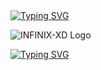 <a href="https://git.io/typing-svg" target="_blank">
  <img src="https://readme-typing-svg.demolab.com?font=Black+Ops+One&size=60&pause=1000&color=FF0000&center=true&width=900&height=100&lines=INFINIX+-+XD+BOT;POWERED+BY+VERAN+TECH;SUPPORTED+BY+DARK+TECH" alt="Typing SVG" />
</a>

![INFINIX-XD Logo](https://files.catbox.moe/td1jlg.png)

<a href="https://git.io/typing-svg" target="_blank">
  <img src="https://readme-typing-svg.demolab.com?font=Orbitron&size=60&pause=1000&color=FF0000&center=true&width=900&height=100&lines=⚠️+BOT+UNDER+CONSTRUCTION+⚠️" alt="Typing SVG" />
</a>
